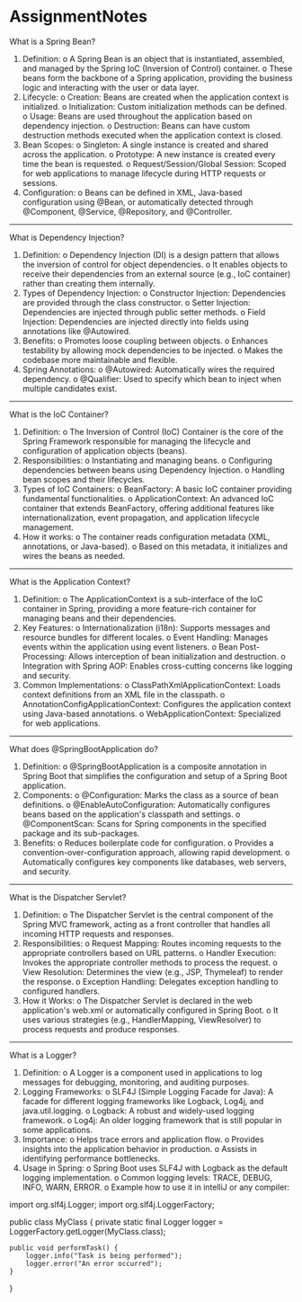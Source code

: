 # AssignmentNotes

What is a Spring Bean?
1.	Definition:
o	A Spring Bean is an object that is instantiated, assembled, and managed by the Spring IoC (Inversion of Control) container.
o	These beans form the backbone of a Spring application, providing the business logic and interacting with the user or data layer.
2.	Lifecycle:
o	Creation: Beans are created when the application context is initialized.
o	Initialization: Custom initialization methods can be defined.
o	Usage: Beans are used throughout the application based on dependency injection.
o	Destruction: Beans can have custom destruction methods executed when the application context is closed.
3.	Bean Scopes:
o	Singleton: A single instance is created and shared across the application.
o	Prototype: A new instance is created every time the bean is requested.
o	Request/Session/Global Session: Scoped for web applications to manage lifecycle during HTTP requests or sessions.
4.	Configuration:
o	Beans can be defined in XML, Java-based configuration using @Bean, or automatically detected through @Component, @Service, @Repository, and @Controller.
________________________________________
What is Dependency Injection?
1.	Definition:
o	Dependency Injection (DI) is a design pattern that allows the inversion of control for object dependencies.
o	It enables objects to receive their dependencies from an external source (e.g., IoC container) rather than creating them internally.
2.	Types of Dependency Injection:
o	Constructor Injection: Dependencies are provided through the class constructor.
o	Setter Injection: Dependencies are injected through public setter methods.
o	Field Injection: Dependencies are injected directly into fields using annotations like @Autowired.
3.	Benefits:
o	Promotes loose coupling between objects.
o	Enhances testability by allowing mock dependencies to be injected.
o	Makes the codebase more maintainable and flexible.
4.	Spring Annotations:
o	@Autowired: Automatically wires the required dependency.
o	@Qualifier: Used to specify which bean to inject when multiple candidates exist.
________________________________________
What is the IoC Container?
1.	Definition:
o	The Inversion of Control (IoC) Container is the core of the Spring Framework responsible for managing the lifecycle and configuration of application objects (beans).
2.	Responsibilities:
o	Instantiating and managing beans.
o	Configuring dependencies between beans using Dependency Injection.
o	Handling bean scopes and their lifecycles.
3.	Types of IoC Containers:
o	BeanFactory: A basic IoC container providing fundamental functionalities.
o	ApplicationContext: An advanced IoC container that extends BeanFactory, offering additional features like internationalization, event propagation, and application lifecycle management.
4.	How it works:
o	The container reads configuration metadata (XML, annotations, or Java-based).
o	Based on this metadata, it initializes and wires the beans as needed.
________________________________________
What is the Application Context?
1.	Definition:
o	The ApplicationContext is a sub-interface of the IoC container in Spring, providing a more feature-rich container for managing beans and their dependencies.
2.	Key Features:
o	Internationalization (i18n): Supports messages and resource bundles for different locales.
o	Event Handling: Manages events within the application using event listeners.
o	Bean Post-Processing: Allows interception of bean initialization and destruction.
o	Integration with Spring AOP: Enables cross-cutting concerns like logging and security.
3.	Common Implementations:
o	ClassPathXmlApplicationContext: Loads context definitions from an XML file in the classpath.
o	AnnotationConfigApplicationContext: Configures the application context using Java-based annotations.
o	WebApplicationContext: Specialized for web applications.
________________________________________
What does @SpringBootApplication do?
1.	Definition:
o	@SpringBootApplication is a composite annotation in Spring Boot that simplifies the configuration and setup of a Spring Boot application.
2.	Components:
o	@Configuration: Marks the class as a source of bean definitions.
o	@EnableAutoConfiguration: Automatically configures beans based on the application's classpath and settings.
o	@ComponentScan: Scans for Spring components in the specified package and its sub-packages.
3.	Benefits:
o	Reduces boilerplate code for configuration.
o	Provides a convention-over-configuration approach, allowing rapid development.
o	Automatically configures key components like databases, web servers, and security.
________________________________________
What is the Dispatcher Servlet?
1.	Definition:
o	The Dispatcher Servlet is the central component of the Spring MVC framework, acting as a front controller that handles all incoming HTTP requests and responses.
2.	Responsibilities:
o	Request Mapping: Routes incoming requests to the appropriate controllers based on URL patterns.
o	Handler Execution: Invokes the appropriate controller methods to process the request.
o	View Resolution: Determines the view (e.g., JSP, Thymeleaf) to render the response.
o	Exception Handling: Delegates exception handling to configured handlers.
3.	How it Works:
o	The Dispatcher Servlet is declared in the web application's web.xml or automatically configured in Spring Boot.
o	It uses various strategies (e.g., HandlerMapping, ViewResolver) to process requests and produce responses.
________________________________________
What is a Logger?
1.	Definition:
o	A Logger is a component used in applications to log messages for debugging, monitoring, and auditing purposes.
2.	Logging Frameworks:
o	SLF4J (Simple Logging Facade for Java): A facade for different logging frameworks like Logback, Log4j, and java.util.logging.
o	Logback: A robust and widely-used logging framework.
o	Log4j: An older logging framework that is still popular in some applications.
3.	Importance:
o	Helps trace errors and application flow.
o	Provides insights into the application behavior in production.
o	Assists in identifying performance bottlenecks.
4.	Usage in Spring:
o	Spring Boot uses SLF4J with Logback as the default logging implementation.
o	Common logging levels: TRACE, DEBUG, INFO, WARN, ERROR.
o	Example how to use it in intelliJ or any compiler:

import org.slf4j.Logger;
import org.slf4j.LoggerFactory;

public class MyClass {
    private static final Logger logger = LoggerFactory.getLogger(MyClass.class);

    public void performTask() {
        logger.info("Task is being performed");
        logger.error("An error occurred");
    }
}

